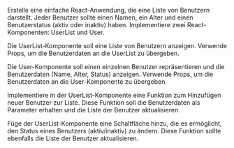 Erstelle eine einfache React-Anwendung, die eine Liste von Benutzern darstellt. Jeder Benutzer sollte einen Namen, ein Alter und einen Benutzerstatus (aktiv oder inaktiv) haben. Implementiere zwei React-Komponenten: UserList und User.

Die UserList-Komponente soll eine Liste von Benutzern anzeigen. Verwende Props, um die Benutzerdaten an die UserList zu übergeben.

Die User-Komponente soll einen einzelnen Benutzer repräsentieren und die Benutzerdaten (Name, Alter, Status) anzeigen. Verwende Props, um die Benutzerdaten an die User-Komponente zu übergeben.

Implementiere in der UserList-Komponente eine Funktion zum Hinzufügen neuer Benutzer zur Liste. Diese Funktion soll die Benutzerdaten als Parameter erhalten und die Liste der Benutzer aktualisieren.

Füge der UserList-Komponente eine Schaltfläche hinzu, die es ermöglicht, den Status eines Benutzers (aktiv/inaktiv) zu ändern. Diese Funktion sollte ebenfalls die Liste der Benutzer aktualisieren.
